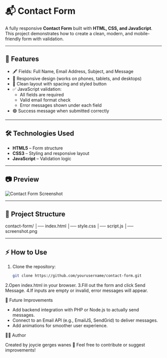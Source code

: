 # 📬 Contact Form

A fully responsive **Contact Form** built with **HTML, CSS, and JavaScript**.  
This project demonstrates how to create a clean, modern, and mobile-friendly form with validation.

---

## 🚀 Features
- 🖋️ Fields: Full Name, Email Address, Subject, and Message
- 📱 Responsive design (works on phones, tablets, and desktops)
- 🎨 Clean layout with spacing and styled button
- ✅ JavaScript validation:
  - All fields are required
  - Valid email format check
  - Error messages shown under each field
- 🟢 Success message when submitted correctly

---

## 🛠️ Technologies Used
- **HTML5** – Form structure  
- **CSS3** – Styling and responsive layout  
- **JavaScript** – Validation logic  

---

## 📷 Preview
![Contact Form Screenshot](screenshot.png)

---

## 📂 Project Structure
contact-form/
│── index.html
│── style.css
│── script.js
│── screenshot.png


---

## ⚡ How to Use
1. Clone the repository:
   ```bash
   git clone https://github.com/yourusername/contact-form.git
2.Open index.html in your browser.
3.Fill out the form and click Send Message.
4.If inputs are empty or invalid, error messages will appear.


📌 Future Improvements

- Add backend integration with PHP or Node.js to actually send messages.
- Connect to an Email API (e.g., EmailJS, SendGrid) to deliver messages.
- Add animations for smoother user experience.

👩‍💻 Author

Created by joycie gerges wanes 🚀
Feel free to contribute or suggest improvements!
